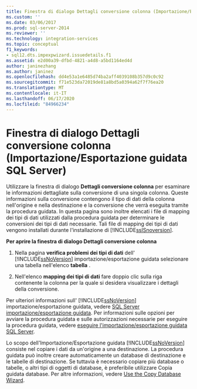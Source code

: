 ```yaml
---
title: Finestra di dialogo Dettagli conversione colonna (Importazione/Esportazione guidata SQL Server) | Microsoft Docs
ms.custom: ''
ms.date: 03/06/2017
ms.prod: sql-server-2014
ms.reviewer: ''
ms.technology: integration-services
ms.topic: conceptual
f1_keywords:
- sql12.dts.impexpwizard.issuedetails.f1
ms.assetid: e2d00a39-dfbd-4821-a4d8-a5bd1164ed4d
author: janinezhang
ms.author: janinez
ms.openlocfilehash: dd4e53a1e6485d74ba2aff4039108b357d9c0c92
ms.sourcegitcommit: f71e523da72019de81a8bd5a0394a62f7f76ea20
ms.translationtype: MT
ms.contentlocale: it-IT
ms.lasthandoff: 06/17/2020
ms.locfileid: "84966234"
---
```

# <a name="column-conversion-details-dialog-box-sql-server-import-and-export-wizard"></a>Finestra di dialogo Dettagli conversione colonna (Importazione/Esportazione guidata SQL Server)
  Utilizzare la finestra di dialogo **Dettagli conversione colonna** per esaminare le informazioni dettagliate sulla conversione di una singola colonna. Queste informazioni sulla conversione contengono il tipo di dati della colonna nell'origine e nella destinazione e la conversione che verrà eseguita tramite la procedura guidata. In questa pagina sono inoltre elencati i file di mapping dei tipi di dati utilizzati dalla procedura guidata per determinare le conversioni dei tipi di dati necessarie. Tali file di mapping dei tipi di dati vengono installati durante l'installazione di [!INCLUDE[ssISnoversion](../../includes/ssisnoversion-md.md)].  
  
 **Per aprire la finestra di dialogo Dettagli conversione colonna**  
  
1.  Nella pagina **verifica problemi dei tipi di dati** dell' [!INCLUDE[ssNoVersion](../../includes/ssnoversion-md.md)] importazione/esportazione guidata selezionare una tabella nell'elenco **tabella** .  
  
2.  Nell'elenco **mapping dei tipi di dati** fare doppio clic sulla riga contenente la colonna per la quale si desidera visualizzare i dettagli della conversione.  
  
 Per ulteriori informazioni sull' [!INCLUDE[ssNoVersion](../../includes/ssnoversion-md.md)] importazione/esportazione guidata, vedere [SQL Server importazione/esportazione guidata](import-and-export-data-with-the-sql-server-import-and-export-wizard.md). Per informazioni sulle opzioni per avviare la procedura guidata e sulle autorizzazioni necessarie per eseguire la procedura guidata, vedere [eseguire l'importazione/esportazione guidata SQL Server](start-the-sql-server-import-and-export-wizard.md).  
  
 Lo scopo dell'Importazione/Esportazione guidata [!INCLUDE[ssNoVersion](../../includes/ssnoversion-md.md)] consiste nel copiare i dati da un'origine a una destinazione. La procedura guidata può inoltre creare automaticamente un database di destinazione e le tabelle di destinazione. Se tuttavia è necessario copiare più database o tabelle, o altri tipi di oggetti di database, è preferibile utilizzare Copia guidata database. Per altre informazioni, vedere [Use the Copy Database Wizard](../../relational-databases/databases/use-the-copy-database-wizard.md).  
  
  
